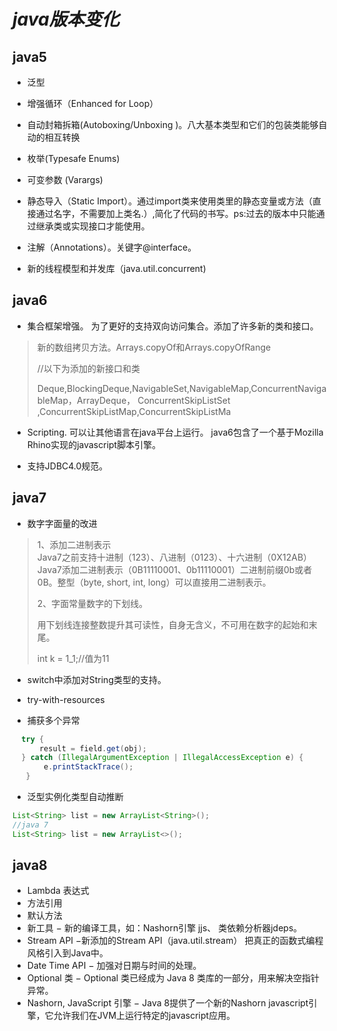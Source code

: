 # _java版本变化_

## java5

* 泛型
* 增强循环（Enhanced for Loop）
* 自动封箱拆箱\(Autoboxing/Unboxing \)。八大基本类型和它们的包装类能够自动的相互转换
* 枚举\(Typesafe Enums\)
* 可变参数 \(Varargs\)
* 静态导入（Static Import）。通过import类来使用类里的静态变量或方法（直接通过名字，不需要加上类名.）,简化了代码的书写。ps:过去的版本中只能通过继承类或实现接口才能使用。

* 注解（Annotations）。关键字@interface。

* 新的线程模型和并发库（java.util.concurrent\)

## java6

* 集合框架增强。
  为了更好的支持双向访问集合。添加了许多新的类和接口。

> 新的数组拷贝方法。Arrays.copyOf和Arrays.copyOfRange
>
> //以下为添加的新接口和类
>
> Deque,BlockingDeque,NavigableSet,NavigableMap,ConcurrentNavigableMap，ArrayDeque， ConcurrentSkipListSet ,ConcurrentSkipListMap,ConcurrentSkipListMa

* Scripting. 可以让其他语言在java平台上运行。 java6包含了一个基于Mozilla Rhino实现的javascript脚本引擎。

* 支持JDBC4.0规范。

## java7

* 数字字面量的改进

> 1、添加二进制表示  
> Java7之前支持十进制（123）、八进制（0123）、十六进制（0X12AB）  
> Java7添加二进制表示（0B11110001、0b11110001）二进制前缀0b或者0B。整型（byte, short, int, long）可以直接用二进制表示。
>
> 2、字面常量数字的下划线。
>
> 用下划线连接整数提升其可读性，自身无含义，不可用在数字的起始和末尾。
>
> int k = 1\_1;//值为11

* switch中添加对String类型的支持。

* try-with-resources

* 捕获多个异常

```java
  try { 
      result = field.get(obj);           
  } catch (IllegalArgumentException | IllegalAccessException e) {          
       e.printStackTrace();           
   }
```

* 泛型实例化类型自动推断

```java
List<String> list = new ArrayList<String>();
//java 7
List<String> list = new ArrayList<>();
```

## java8

* Lambda 表达式
* 方法引用 
* 默认方法
*  新工具 − 新的编译工具，如：Nashorn引擎 jjs、 类依赖分析器jdeps。
* Stream API −新添加的Stream API（java.util.stream） 把真正的函数式编程风格引入到Java中。
* Date Time API − 加强对日期与时间的处理。
* Optional 类 − Optional 类已经成为 Java 8 类库的一部分，用来解决空指针异常。
* Nashorn, JavaScript 引擎 − Java 8提供了一个新的Nashorn javascript引擎，它允许我们在JVM上运行特定的javascript应用。



